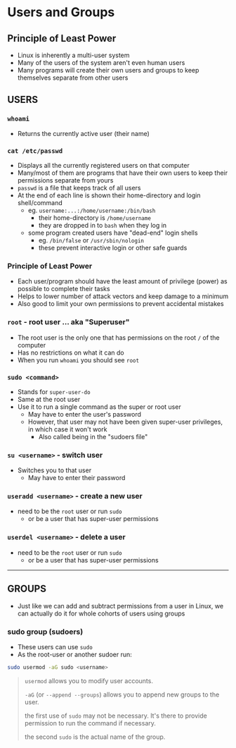# Users and Groups

## Principle of Least Power

- Linux is inherently a multi-user system
- Many of the users of the system aren't even human users
- Many programs will create their own users and groups to keep themselves separate from other users

## USERS

### `whoami`

- Returns the currently active user (their name)

### `cat /etc/passwd`

- Displays all the currently registered users on that computer
- Many/most of them are programs that have their own users to keep their permissions separate from yours
- `passwd` is a file that keeps track of all users
- At the end of each line is shown their home-directory and login shell/command
  - eg. `username:...:/home/username:/bin/bash`
    - their home-directory is `/home/username`
    - they are dropped in to `bash` when they log in
  - some program created users have "dead-end" login shells
    - eg. `/bin/false` or `/usr/sbin/nologin`
    - these prevent interactive login or other safe guards

### Principle of Least Power

- Each user/program should have the least amount of privilege (power) as possible to complete their tasks
- Helps to lower number of attack vectors and keep damage to a minimum
- Also good to limit your own permissions to prevent accidental mistakes

### `root` - root user ... aka "Superuser"

- The root user is the only one that has permissions on the root `/` of the computer
- Has no restrictions on what it can do
- When you run `whoami` you should see `root`

### `sudo <command>`

- Stands for `super-user-do`
- Same at the root user
- Use it to run a single command as the super or root user
  - May have to enter the user's password
  - However, that user may not have been given super-user privileges, in which case it won't work
    - Also called being in the "sudoers file"

### `su <username>` - switch user

- Switches you to that user
  - May have to enter their password

### `useradd <username>` - create a new user

- need to be the `root` user or run `sudo`
  - or be a user that has super-user permissions

### `userdel <username>` - delete a user

- need to be the `root` user or run `sudo`
  - or be a user that has super-user permissions

---

## GROUPS

- Just like we can add and subtract permissions from a user in Linux, we can actually do it for whole cohorts of users using groups

### sudo group (sudoers)

- These users can use `sudo`
- As the root-user or another sudoer run:

```sh
sudo usermod -aG sudo <username>
```

> `usermod` allows you to modify user accounts.
>
> `-aG` (or `--append --groups`) allows you to append new groups to the user.
>
> the first use of `sudo` may not be necessary. It's there to provide permission to run the command if necessary.
>
> the second `sudo` is the actual name of the group.
